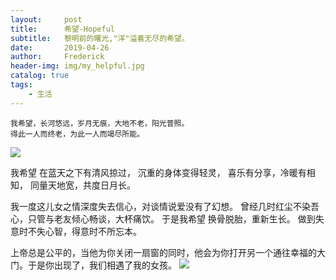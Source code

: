 ```yaml
---
layout:     post
title:      希望-Hopeful
subtitle:   黎明前的曙光,"洋"溢着无尽的希望。
date:       2019-04-26
author:     Frederick
header-img: img/my_helpful.jpg
catalog: true
tags:
    - 生活
---
```


```
我希望，长河悠远，岁月无痕，大地不老，阳光普照。
得此一人而终老，为此一人而竭尽所能。
```
![](https://raw.githubusercontent.com/FrederickHou/FrederickHou.github.io/master/img/hope1.jpg)

我希望
在蓝天之下有清风掠过，
沉重的身体变得轻灵，
喜乐有分享，冷暖有相知，
同量天地宽，共度日月长。

我一度这儿女之情深度失去信心，对谈情说爱没有了幻想。
曾经几时红尘不染吾心，只管与老友倾心畅谈，大杯痛饮。
于是我希望
换骨脱胎，重新生长。
做到失意时不失心智，得意时不所忘本。

上帝总是公平的，当他为你关闭一扇窗的同时，他会为你打开另一个通往幸福的大门。于是你出现了，我们相遇了我的女孩。
![](https://github.com/FrederickHou/FrederickHou.github.io/blob/master/img/hope2.jpg?raw=true)